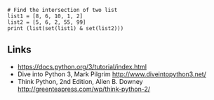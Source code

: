 ```
# Find the intersection of two list
list1 = [8, 6, 10, 1, 2]
list2 = [5, 6, 2, 55, 99]
print (list(set(list1) & set(list2))) 
```




## Links
* https://docs.python.org/3/tutorial/index.html
* Dive into Python 3, Mark Pilgrim
http://www.diveintopython3.net/
* Think Python, 2nd Edition, Allen B. Downey
http://greenteapress.com/wp/think-python-2/
